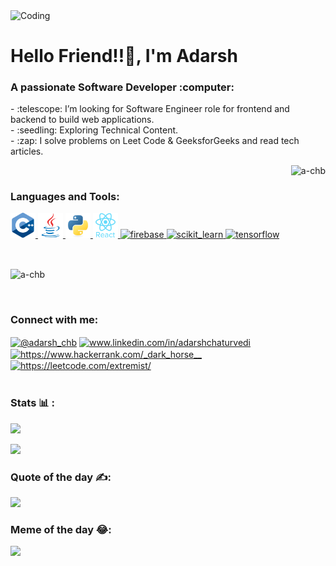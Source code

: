 
<img align="center" alt="Coding" width="400" src="https://c.tenor.com/NOYF3f82b_gAAAAC/programmer.gif"> <br>
<h1 align="left">Hello Friend!!👋, I'm Adarsh</h1>
<h3 align="left">A passionate Software Developer :computer:</h3>
    - :telescope: I’m looking for Software Engineer role for frontend and backend to build web applications.<br>
    - :seedling: Exploring Technical Content.<br>
    - :zap: I solve problems on Leet Code & GeeksforGeeks and read tech articles.

<p align="right"> <img src="https://komarev.com/ghpvc/?username=a-chb&label=Profile%20views&color=0e75b6&style=flat" alt="a-chb" /> </p>
<h3 align="left">Languages and Tools:</h3> 
<p align="left"> <a href="https://www.w3schools.com/cpp/" target="_blank" rel="noreferrer"> <img src="https://raw.githubusercontent.com/devicons/devicon/master/icons/cplusplus/cplusplus-original.svg" alt="cplusplus" width="40" height="40"/> </a>  <a href="https://www.java.com" target="_blank" rel="noreferrer"> <img src="https://raw.githubusercontent.com/devicons/devicon/master/icons/java/java-original.svg" alt="java" width="40" height="40"/> </a> <a href="https://www.python.org" target="_blank" rel="noreferrer"> <img src="https://raw.githubusercontent.com/devicons/devicon/master/icons/python/python-original.svg" alt="python" width="40" height="40"/> </a> <a href="https://reactjs.org/" target="_blank" rel="noreferrer"> <img src="https://raw.githubusercontent.com/devicons/devicon/master/icons/react/react-original-wordmark.svg" alt="react" width="40" height="40"/> </a> <a href="https://firebase.google.com/" target="_blank" rel="noreferrer"> <img src="https://www.vectorlogo.zone/logos/firebase/firebase-icon.svg" alt="firebase" width="40" height="40"/> </a> <a href="https://scikit-learn.org/" target="_blank" rel="noreferrer"> <img src="https://upload.wikimedia.org/wikipedia/commons/0/05/Scikit_learn_logo_small.svg" alt="scikit_learn" width="40" height="40"/> </a> <a href="https://www.tensorflow.org" target="_blank" rel="noreferrer"> <img src="https://www.vectorlogo.zone/logos/tensorflow/tensorflow-icon.svg" alt="tensorflow" width="40" height="40"/> </a> </p>
<br>
<p><img align="center" src="https://github-readme-stats.vercel.app/api/top-langs?username=a-chb&theme=dark&hide_border=false&show_icons=true&locale=en&layout=compact" alt="a-chb" /></p>
<br>

<h3 align="left">Connect with me:</h3>
<p align="left">
<a href="https://twitter.com/@adarsh_chb" target="blank"><img align="center" src="https://raw.githubusercontent.com/rahuldkjain/github-profile-readme-generator/master/src/images/icons/Social/twitter.svg" alt="@adarsh_chb" height="30" width="40" /></a>
<a href="https://linkedin.com/in/adarshchaturvedi" target="blank"><img align="center" src="https://raw.githubusercontent.com/rahuldkjain/github-profile-readme-generator/master/src/images/icons/Social/linked-in-alt.svg" alt="www.linkedin.com/in/adarshchaturvedi" height="30" width="40" /></a>
<a href="https://www.hackerrank.com/_dark_horse__" target="blank"><img align="center" src="https://raw.githubusercontent.com/rahuldkjain/github-profile-readme-generator/master/src/images/icons/Social/hackerrank.svg" alt="https://www.hackerrank.com/_dark_horse__" height="30" width="40" /></a>
<a href="https://leetcode.com/extremist/" target="blank"><img align="center" src="https://raw.githubusercontent.com/rahuldkjain/github-profile-readme-generator/master/src/images/icons/Social/leet-code.svg" alt="https://leetcode.com/extremist/" height="30" width="40" /></a>
<br>
<br>

### Stats 📊 :
![](https://github-readme-stats.vercel.app/api?username=a-chb&theme=dark&hide_border=false&include_all_commits=false&count_private=false)<br/>

![](https://github-readme-streak-stats.herokuapp.com/?user=a-chb&theme=dark&hide_border=false)<br/>


### Quote of the day ✍️:
![](https://quotes-github-readme.vercel.app/api?type=horizontal&theme=tokyonight)

### Meme of the day 😂:
<img src="https://random-memer.herokuapp.com/" width="512px"/>






